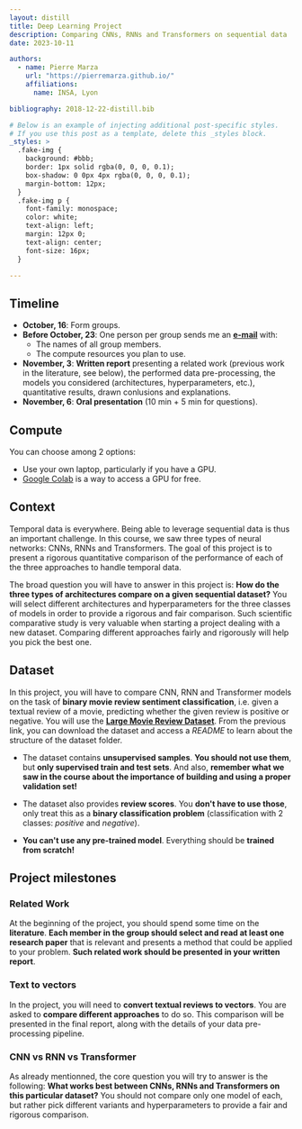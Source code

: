 ```yaml
---
layout: distill
title: Deep Learning Project
description: Comparing CNNs, RNNs and Transformers on sequential data
date: 2023-10-11

authors:
  - name: Pierre Marza
    url: "https://pierremarza.github.io/"
    affiliations:
      name: INSA, Lyon

bibliography: 2018-12-22-distill.bib

# Below is an example of injecting additional post-specific styles.
# If you use this post as a template, delete this _styles block.
_styles: >
  .fake-img {
    background: #bbb;
    border: 1px solid rgba(0, 0, 0, 0.1);
    box-shadow: 0 0px 4px rgba(0, 0, 0, 0.1);
    margin-bottom: 12px;
  }
  .fake-img p {
    font-family: monospace;
    color: white;
    text-align: left;
    margin: 12px 0;
    text-align: center;
    font-size: 16px;
  }

---
```


## Timeline
* **October, 16**: Form groups.
* **Before October, 23**: One person per group sends me an [**e-mail**](mailto:pierre.marza@insa-lyon.fr) with:
  * The names of all group members.
  * The compute resources you plan to use.
* **November, 3**: **Written report** presenting a related work (previous work in the literature, see below), the performed data pre-processing, the models you considered (architectures, hyperparameters, etc.), quantitative results, drawn conlusions and explanations.
* **November, 6**: **Oral presentation** (10 min + 5 min for questions).

## Compute
You can choose among 2 options:
* Use your own laptop, particularly if you have a GPU.
* [Google Colab](https://colab.research.google.com/?utm_source=scs-index) is a way to access a GPU for free.

## Context
Temporal data is everywhere. Being able to leverage sequential data is thus an important challenge. In this course, we saw three types of neural networks: CNNs, RNNs and Transformers. The goal of this project is to present a rigorous quantitative comparison of the performance of each of the three approaches to handle temporal data.

The broad question you will have to answer in this project is: **How do the three types of architectures compare on a given sequential dataset?** You will select different architectures and hyperparameters for the three classes of models in order to provide a rigorous and fair comparison. Such scientific comparative study is very valuable when starting a project dealing with a new dataset. Comparing different approaches fairly and rigorously will help you pick the best one.

## Dataset
In this project, you will have to compare CNN, RNN and Transformer models on the task of **binary movie review sentiment classification**, i.e. given a textual review of a movie, predicting whether the given review is positive or negative. You will use the [**Large Movie Review Dataset**](http://ai.stanford.edu/~amaas/data/sentiment/). From the previous link, you can download the dataset and access a *README* to learn about the structure of the dataset folder.

* The dataset contains **unsupervised samples**. **You should not use them**, but **only supervised train and test sets**. And also, **remember what we saw in the course about the importance of building and using a proper validation set!**

* The dataset also provides **review scores**. You **don't have to use those**, only treat this as a **binary classification problem** (classification with 2 classes: *positive* and *negative*).

* **You can't use any pre-trained model**. Everything should be **trained from scratch!**

## Project milestones
### Related Work
At the beginning of the project, you should spend some time on the **literature**. **Each member in the group should select and read at least one research paper** that is relevant and presents a method that could be applied to your problem. **Such related work should be presented in your written report**.

### Text to vectors
In the project, you will need to **convert textual reviews to vectors**. You are asked to **compare different approaches** to do so. This comparison will be presented in the final report, along with the details of your data pre-processing pipeline.

### CNN vs RNN vs Transformer
As already mentionned, the core question you will try to answer is the following: **What works best between CNNs, RNNs and Transformers on this particular dataset?** You should not compare only one model of each, but rather pick different variants and hyperparameters to provide a fair and rigorous comparison.

